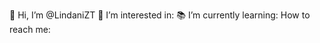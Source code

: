👋 Hi, I’m @LindaniZT
👀 I’m interested in:
📚 I’m currently learning:
How to reach me:

<!---
LindaniZT/LindaniZT is a ✨ special ✨ repository because its `README.md` (this file) appears on your GitHub profile.
You can click the Preview link to take a look at your changes.
--->
